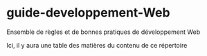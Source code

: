 # guide-developpement-Web
Ensemble de règles et de bonnes pratiques de développement Web

Ici, il y aura une table des matières du contenu de ce répertoire
